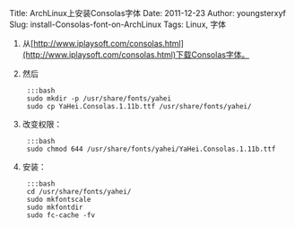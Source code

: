 Title: ArchLinux上安装Consolas字体
Date: 2011-12-23
Author: youngsterxyf
Slug: install-Consolas-font-on-ArchLinux
Tags: Linux, 字体

1. 从[http://www.iplaysoft.com/consolas.html](http://www.iplaysoft.com/consolas.html)下载Consolas字体。

2. 然后

		:::bash
    	sudo mkdir -p /usr/share/fonts/yahei
    	sudo cp YaHei.Consolas.1.11b.ttf /usr/share/fonts/yahei/

3. 改变权限：
		
		:::bash
		sudo chmod 644 /usr/share/fonts/yahei/YaHei.Consolas.1.11b.ttf

4. 安装：

		:::bash
    	cd /usr/share/fonts/yahei/
    	sudo mkfontscale
    	sudo mkfontdir
    	sudo fc-cache -fv
